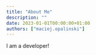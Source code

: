```yaml
---
title: "About Me"
description: ""
date: 2023-01-01T00:00:00+01:00
authors: ["maciej.opalinski"]
---
```


I am a developer!
